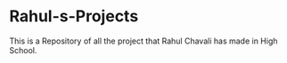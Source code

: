 # Rahul-s-Projects
This is a Repository of all the project that Rahul Chavali has made in High School. 
